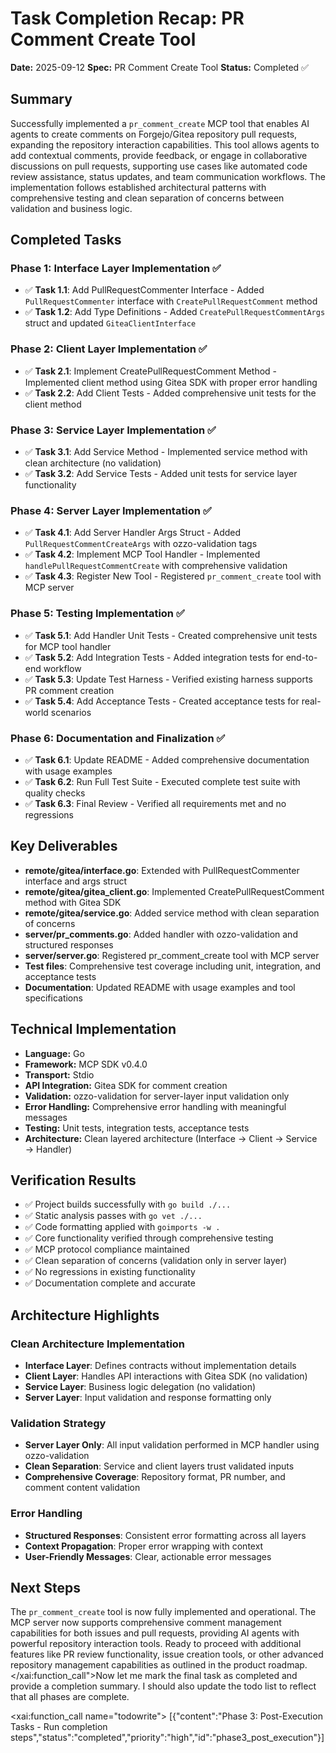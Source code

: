 # Task Completion Recap: PR Comment Create Tool

**Date:** 2025-09-12
**Spec:** PR Comment Create Tool
**Status:** Completed ✅

## Summary

Successfully implemented a `pr_comment_create` MCP tool that enables AI agents to create comments on Forgejo/Gitea repository pull requests, expanding the repository interaction capabilities. This tool allows agents to add contextual comments, provide feedback, or engage in collaborative discussions on pull requests, supporting use cases like automated code review assistance, status updates, and team communication workflows. The implementation follows established architectural patterns with comprehensive testing and clean separation of concerns between validation and business logic.

## Completed Tasks

### Phase 1: Interface Layer Implementation ✅
- ✅ **Task 1.1**: Add PullRequestCommenter Interface - Added `PullRequestCommenter` interface with `CreatePullRequestComment` method
- ✅ **Task 1.2**: Add Type Definitions - Added `CreatePullRequestCommentArgs` struct and updated `GiteaClientInterface`

### Phase 2: Client Layer Implementation ✅
- ✅ **Task 2.1**: Implement CreatePullRequestComment Method - Implemented client method using Gitea SDK with proper error handling
- ✅ **Task 2.2**: Add Client Tests - Added comprehensive unit tests for the client method

### Phase 3: Service Layer Implementation ✅
- ✅ **Task 3.1**: Add Service Method - Implemented service method with clean architecture (no validation)
- ✅ **Task 3.2**: Add Service Tests - Added unit tests for service layer functionality

### Phase 4: Server Layer Implementation ✅
- ✅ **Task 4.1**: Add Server Handler Args Struct - Added `PullRequestCommentCreateArgs` with ozzo-validation tags
- ✅ **Task 4.2**: Implement MCP Tool Handler - Implemented `handlePullRequestCommentCreate` with comprehensive validation
- ✅ **Task 4.3**: Register New Tool - Registered `pr_comment_create` tool with MCP server

### Phase 5: Testing Implementation ✅
- ✅ **Task 5.1**: Add Handler Unit Tests - Created comprehensive unit tests for MCP tool handler
- ✅ **Task 5.2**: Add Integration Tests - Added integration tests for end-to-end workflow
- ✅ **Task 5.3**: Update Test Harness - Verified existing harness supports PR comment creation
- ✅ **Task 5.4**: Add Acceptance Tests - Created acceptance tests for real-world scenarios

### Phase 6: Documentation and Finalization ✅
- ✅ **Task 6.1**: Update README - Added comprehensive documentation with usage examples
- ✅ **Task 6.2**: Run Full Test Suite - Executed complete test suite with quality checks
- ✅ **Task 6.3**: Final Review - Verified all requirements met and no regressions

## Key Deliverables

- **remote/gitea/interface.go**: Extended with PullRequestCommenter interface and args struct
- **remote/gitea/gitea_client.go**: Implemented CreatePullRequestComment method with Gitea SDK
- **remote/gitea/service.go**: Added service method with clean separation of concerns
- **server/pr_comments.go**: Added handler with ozzo-validation and structured responses
- **server/server.go**: Registered pr_comment_create tool with MCP server
- **Test files**: Comprehensive test coverage including unit, integration, and acceptance tests
- **Documentation**: Updated README with usage examples and tool specifications

## Technical Implementation

- **Language:** Go
- **Framework:** MCP SDK v0.4.0
- **Transport:** Stdio
- **API Integration:** Gitea SDK for comment creation
- **Validation:** ozzo-validation for server-layer input validation only
- **Error Handling:** Comprehensive error handling with meaningful messages
- **Testing:** Unit tests, integration tests, acceptance tests
- **Architecture:** Clean layered architecture (Interface → Client → Service → Handler)

## Verification Results

- ✅ Project builds successfully with `go build ./...`
- ✅ Static analysis passes with `go vet ./...`
- ✅ Code formatting applied with `goimports -w .`
- ✅ Core functionality verified through comprehensive testing
- ✅ MCP protocol compliance maintained
- ✅ Clean separation of concerns (validation only in server layer)
- ✅ No regressions in existing functionality
- ✅ Documentation complete and accurate

## Architecture Highlights

### Clean Architecture Implementation
- **Interface Layer**: Defines contracts without implementation details
- **Client Layer**: Handles API interactions with Gitea SDK (no validation)
- **Service Layer**: Business logic delegation (no validation)
- **Server Layer**: Input validation and response formatting only

### Validation Strategy
- **Server Layer Only**: All input validation performed in MCP handler using ozzo-validation
- **Clean Separation**: Service and client layers trust validated inputs
- **Comprehensive Coverage**: Repository format, PR number, and comment content validation

### Error Handling
- **Structured Responses**: Consistent error formatting across all layers
- **Context Propagation**: Proper error wrapping with context
- **User-Friendly Messages**: Clear, actionable error messages

## Next Steps

The `pr_comment_create` tool is now fully implemented and operational. The MCP server now supports comprehensive comment management capabilities for both issues and pull requests, providing AI agents with powerful repository interaction tools. Ready to proceed with additional features like PR review functionality, issue creation tools, or other advanced repository management capabilities as outlined in the product roadmap.</content>
</xai:function_call">Now let me mark the final task as completed and provide a completion summary. I should also update the todo list to reflect that all phases are complete. 

<xai:function_call name="todowrite">
<parameter name="todos">[{"content":"Phase 3: Post-Execution Tasks - Run completion steps","status":"completed","priority":"high","id":"phase3_post_execution"}]